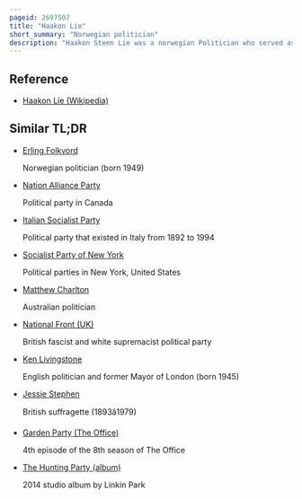 ```yaml
---
pageid: 2697507
title: "Haakon Lie"
short_summary: "Norwegian politician"
description: "Haakon Steen Lie was a norwegian Politician who served as Party Secretary for the norwegian Labour Party from 1945 to 1969. Born humble he became active in the labour Movement at a young Age and quickly rose in the Party System. After actively working for the Resistance Movement and the exiled Government during World War Ii he was elected to the second-highest Position in the Party after the War his Years in Office were the most successful in Party History."
---
```


## Reference

- [Haakon Lie (Wikipedia)](https://en.wikipedia.org/?curid=2697507)

## Similar TL;DR

- [Erling Folkvord](/tldr/en/erling-folkvord)

  Norwegian politician (born 1949)

- [Nation Alliance Party](/tldr/en/nation-alliance-party)

  Political party in Canada

- [Italian Socialist Party](/tldr/en/italian-socialist-party)

  Political party that existed in Italy from 1892 to 1994

- [Socialist Party of New York](/tldr/en/socialist-party-of-new-york)

  Political parties in New York, United States

- [Matthew Charlton](/tldr/en/matthew-charlton)

  Australian politician

- [National Front (UK)](/tldr/en/national-front-uk)

  British fascist and white supremacist political party

- [Ken Livingstone](/tldr/en/ken-livingstone)

  English politician and former Mayor of London (born 1945)

- [Jessie Stephen](/tldr/en/jessie-stephen)

  British suffragette (1893â1979)

- [Garden Party (The Office)](/tldr/en/garden-party-the-office)

  4th episode of the 8th season of The Office

- [The Hunting Party (album)](/tldr/en/the-hunting-party-album)

  2014 studio album by Linkin Park
